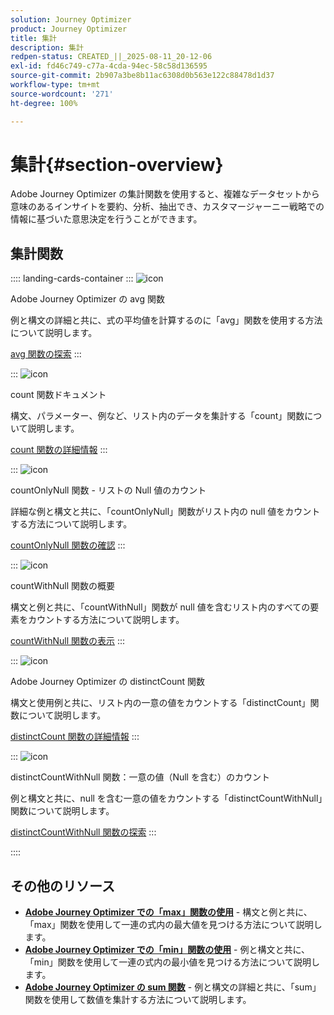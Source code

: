 ```yaml
---
solution: Journey Optimizer
product: Journey Optimizer
title: 集計
description: 集計
redpen-status: CREATED_||_2025-08-11_20-12-06
exl-id: fd46c749-c77a-4cda-94ec-58c58d136595
source-git-commit: 2b907a3be8b11ac6308d0b563e122c88478d1d37
workflow-type: tm+mt
source-wordcount: '271'
ht-degree: 100%

---
```


# 集計{#section-overview}

Adobe Journey Optimizer の集計関数を使用すると、複雑なデータセットから意味のあるインサイトを要約、分析、抽出でき、カスタマージャーニー戦略での情報に基づいた意思決定を行うことができます。

## 集計関数

:::: landing-cards-container
:::
![icon](https://cdn.experienceleague.adobe.com/icons/code-branch.svg)

Adobe Journey Optimizer の avg 関数

例と構文の詳細と共に、式の平均値を計算するのに「avg」関数を使用する方法について説明します。

[avg 関数の探索](../using/building-journeys/functions/functionavg.md)
:::

:::
![icon](https://cdn.experienceleague.adobe.com/icons/code-branch.svg)

count 関数ドキュメント

構文、パラメーター、例など、リスト内のデータを集計する「count」関数について説明します。

[count 関数の詳細情報](../using/building-journeys/functions/functioncount.md)
:::

:::
![icon](https://cdn.experienceleague.adobe.com/icons/code-branch.svg)

countOnlyNull 関数 - リストの Null 値のカウント

詳細な例と構文と共に、「countOnlyNull」関数がリスト内の null 値をカウントする方法について説明します。

[countOnlyNull 関数の確認](../using/building-journeys/functions/functioncountonlynull.md)
:::

:::
![icon](https://cdn.experienceleague.adobe.com/icons/code-branch.svg)

countWithNull 関数の概要

構文と例と共に、「countWithNull」関数が null 値を含むリスト内のすべての要素をカウントする方法について説明します。

[countWithNull 関数の表示](../using/building-journeys/functions/functioncountwithnull.md)
:::

:::
![icon](https://cdn.experienceleague.adobe.com/icons/code-branch.svg)

Adobe Journey Optimizer の distinctCount 関数

構文と使用例と共に、リスト内の一意の値をカウントする「distinctCount」関数について説明します。

[distinctCount 関数の詳細情報](../using/building-journeys/functions/functiondistinctcount.md)
:::

:::
![icon](https://cdn.experienceleague.adobe.com/icons/code-branch.svg)

distinctCountWithNull 関数：一意の値（Null を含む）のカウント

例と構文と共に、null を含む一意の値をカウントする「distinctCountWithNull」関数について説明します。

[distinctCountWithNull 関数の探索](../using/building-journeys/functions/functiondistinctcountwithnull.md)
:::

::::


## その他のリソース

- **[Adobe Journey Optimizer での「max」関数の使用](../using/building-journeys/functions/functionmax.md)** - 構文と例と共に、「max」関数を使用して一連の式内の最大値を見つける方法について説明します。
- **[Adobe Journey Optimizer での「min」関数の使用](../using/building-journeys/functions/functionmin.md)** - 例と構文と共に、「min」関数を使用して一連の式内の最小値を見つける方法について説明します。
- **[Adobe Journey Optimizer の sum 関数](../using/building-journeys/functions/functionsum.md)** - 例と構文の詳細と共に、「sum」関数を使用して数値を集計する方法について説明します。
